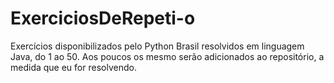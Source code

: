 # ExerciciosDeRepeti-o
Exercícios disponibilizados pelo Python Brasil resolvidos em linguagem Java, do 1 ao 50.
Aos poucos os mesmo serão adicionados ao repositório, a medida que eu for resolvendo.
